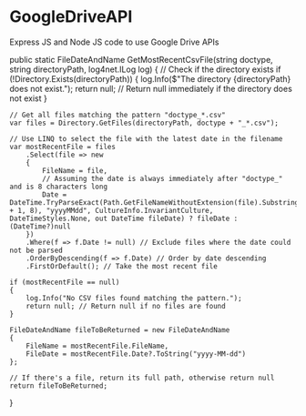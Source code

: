 # GoogleDriveAPI
Express JS and Node JS code to use Google Drive APIs

public static FileDateAndName GetMostRecentCsvFile(string doctype, string directoryPath, log4net.ILog log)
{
    // Check if the directory exists
    if (!Directory.Exists(directoryPath))
    {
        log.Info($"The directory {directoryPath} does not exist.");
        return null; // Return null immediately if the directory does not exist
    }

    // Get all files matching the pattern "doctype_*.csv"
    var files = Directory.GetFiles(directoryPath, doctype + "_*.csv");

    // Use LINQ to select the file with the latest date in the filename
    var mostRecentFile = files
        .Select(file => new
        {
            FileName = file,
            // Assuming the date is always immediately after "doctype_" and is 8 characters long
            Date = DateTime.TryParseExact(Path.GetFileNameWithoutExtension(file).Substring(doctype.Length + 1, 8), "yyyyMMdd", CultureInfo.InvariantCulture, DateTimeStyles.None, out DateTime fileDate) ? fileDate : (DateTime?)null
        })
        .Where(f => f.Date != null) // Exclude files where the date could not be parsed
        .OrderByDescending(f => f.Date) // Order by date descending
        .FirstOrDefault(); // Take the most recent file

    if (mostRecentFile == null)
    {
        log.Info("No CSV files found matching the pattern.");
        return null; // Return null if no files are found
    }

    FileDateAndName fileToBeReturned = new FileDateAndName
    {
        FileName = mostRecentFile.FileName,
        FileDate = mostRecentFile.Date?.ToString("yyyy-MM-dd")
    };

    // If there's a file, return its full path, otherwise return null
    return fileToBeReturned;
}
